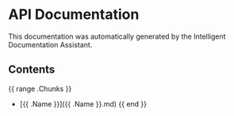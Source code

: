 # API Documentation

This documentation was automatically generated by the Intelligent Documentation Assistant.

## Contents

{{ range .Chunks }}
- [{{ .Name }}]({{ .Name }}.md)
{{ end }}
